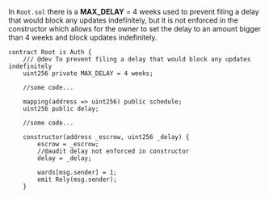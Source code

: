 In `Root.sol` there is a **MAX_DELAY** = 4 weeks used to prevent filing a delay that would block any updates indefinitely, but it is not enforced in the constructor which allows for the owner to set the delay to an amount bigger than 4 weeks and block updates indefinitely.

```
contract Root is Auth {
    /// @dev To prevent filing a delay that would block any updates indefinitely
    uint256 private MAX_DELAY = 4 weeks;

    //some code...

    mapping(address => uint256) public schedule;
    uint256 public delay;

    //some code...

    constructor(address _escrow, uint256 _delay) {
        escrow = _escrow;
        //@audit delay not enforced in constructor
        delay = _delay;

        wards[msg.sender] = 1;
        emit Rely(msg.sender);
    }
```
